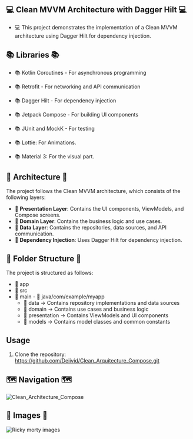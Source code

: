 ## 💻 Clean MVVM Architecture with Dagger Hilt 💻

- 💻 This project demonstrates the implementation of a Clean MVVM architecture using Dagger Hilt for dependency injection.

## 📚 Libraries 📚

- 📚 Kotlin Coroutines - For asynchronous programming
- 📚 Retrofit - For networking and API communication

- 📚 Dagger Hilt - For dependency injection
- 📚 Jetpack Compose - For building UI components
- 📚 JUnit and MockK - For testing
- 📚 Lottie: For Animations.
- 📚 Material 3: For the visual part.


##  🧮 Architecture 🧮

The project follows the Clean MVVM architecture, which consists of the following layers:

- 🧮 **Presentation Layer**: Contains the UI components, ViewModels, and Compose screens.
- 🧮 **Domain Layer**: Contains the business logic and use cases.
- 🧮 **Data Layer**: Contains the repositories, data sources, and API communication.
- 🧮  **Dependency Injection**: Uses Dagger Hilt for dependency injection.

## 📁 Folder Structure 📁

The project is structured as follows:
- 📁 app
 -  📁 src
  -   📁 main
    -   📁 java/com/example/myapp
        - 📁 data -> Contains repository implementations and data sources
        - 📁 domain -> Contains use cases and business logic
        - 📁 presentation -> Contains ViewModels and UI components
        - 📁 models -> Contains model classes and common constants
   
## Usage

1. Clone the repository: https://github.com/Deiivid/Clean_Arquitecture_Compose.git
## 🗺️ Navigation 🗺️

![Clean_Architecture_Compose](https://github.com/Deiivid/Clean_Arquitecture_Compose/assets/60486280/d31fcecf-881a-40e9-8c41-0abe2cf1726c)

##  🙂 Images 🙂

![Ricky morty images](https://github.com/Deiivid/Clean_Arquitecture_Compose/assets/60486280/7a7bc88b-ce68-4c47-b6b7-ce98c08b3530)

